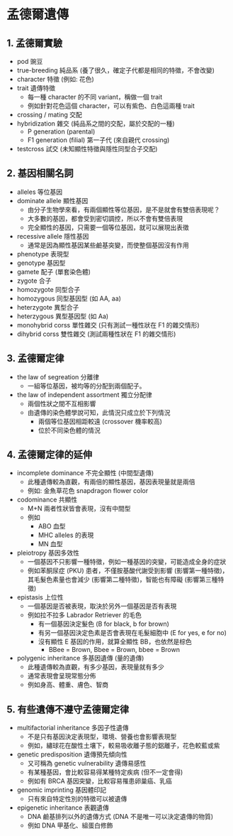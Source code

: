 # 孟德爾遺傳

## 1. 孟德爾實驗

- pod 豌豆
- true-breeding 純品系 (養了很久，確定子代都是相同的特徵，不會改變)
- character 特徵 (例如: 花色)
- trait 遺傳特徵
  - 每一種 character 的不同 variant，稱做一個 trait
  - 例如針對花色這個 character，可以有紫色、白色這兩種 trait
- crossing / mating 交配
- hybridization 雜交 (純品系之間的交配，屬於交配的一種)
  - P generation (parental)
  - F1 generation (filial) 第一子代 (來自親代 crossing)
- testcross 試交 (未知顯性特徵與隱性同型合子交配)



## 2. 基因相關名詞

- alleles 等位基因
- dominate allele 顯性基因
  - 由分子生物學來看，有兩個顯性等位基因，是不是就會有雙倍表現呢？
  - 大多數的基因，都會受到密切調控，所以不會有雙倍表現
  - 完全顯性的基因，只需要一個等位基因，就可以展現出表徵
- recessive allele 隱性基因
  - 通常是因為顯性基因某些鹼基突變，而使整個基因沒有作用
- phenotype 表現型
- genotype 基因型
- gamete 配子 (單套染色體)
- zygote 合子
- homozygote 同型合子
- homozygous 同型基因型 (如 AA, aa)
- heterzygote 異型合子
- heterzygous 異型基因型 (如 Aa)
- monohybrid corss 單性雜交 (只有測試一種性狀在 F1 的雜交情形)
- dihybrid corss 雙性雜交 (測試兩種性狀在 F1 的雜交情形)



## 3. 孟德爾定律

- the law of segreation 分離律
  - 一組等位基因，被均等的分配到兩個配子。
- the law of independent assortment 獨立分配律
  - 兩個性狀之間不互相影響
  - 由遺傳的染色體學說可知，此情況只成立於下列情況
    - 兩個等位基因相距較遠 (crossover 機率較高)
    - 位於不同染色體的情況



## 4. 孟德爾定律的延伸

- incomplete dominance 不完全顯性 (中間型遺傳)
  - 此種遺傳較為直觀，有兩倍的顯性基因，基因表現量就是兩倍
  - 例如: 金魚草花色 snapdragon flower color
- codominance 共顯性
  - M+N 兩者性狀皆會表現，沒有中間型
  - 例如
    - ABO 血型
    - MHC alleles 的表現
    - MN 血型
- pleiotropy 基因多效性
  - 一個基因不只影響一種特徵，例如一種基因的突變，可能造成全身的症狀
  - 例如苯酮尿症 (PKU) 患者，不僅胺基酸代謝受到影響 (影響第一種特徵)，其毛髮色素量也會減少 (影響第二種特徵)，智能也有障礙 (影響第三種特徵)
- epistasis 上位性
  - 一個基因是否被表現，取決於另外一個基因是否有表現
  - 例如拉不拉多 Labrador Retriever 的毛色
    - 有一個基因決定髮色 (B for black, b for brown)
    - 有另一個基因決定色素是否會表現在毛髮細胞中 (E for yes, e for no)
    - 沒有顯性 E 基因的作用，就算全顯性 BB，也依然是棕色
      - BBee = Brown, Bbee = Brown, bbee = Brown
- polygenic inheritance 多基因遺傳 (量的遺傳)
  - 此種遺傳較為直觀，有多少基因，表現量就有多少
  - 通常表現會呈現常態分佈
  - 例如身高、體重、膚色、智商



## 5. 有些遺傳不遵守孟德爾定律

- multifactorial inheritance 多因子性遺傳
  - 不是只有基因決定表現型，環境、營養也會影響表現型
  - 例如，繡球花在酸性土壤下，較易吸收離子態的鋁離子，花色較藍或紫
- genetic predisposition 遺傳預先傾向性
  - 又可稱為 genetic vulnerability 遺傳易感性
  - 有某種基因，會比較容易得某種特定疾病 (但不一定會得)
  - 例如有 BRCA 基因突變，比較容易罹患卵巢癌、乳癌
- genomic imprinting 基因體印記
  - 只有來自特定性別的特徵可以被遺傳
- epigenetic inheritance 表觀遺傳
  - DNA 鹼基排列以外的遺傳方式 (DNA 不是唯一可以決定遺傳的物質)
  - 例如 DNA 甲基化、組蛋白修飾